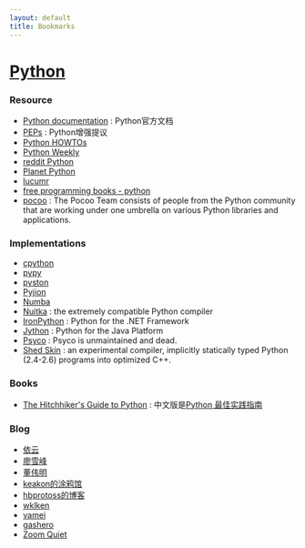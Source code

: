 ```yaml
---
layout: default
title: Bookmarks
---
```


# [Python]

### Resource
- [Python documentation] : Python官方文档
- [PEPs] : Python增强提议
- [Python HOWTOs]
- [Python Weekly]
- [reddit Python]
- [Planet Python]
- [lucumr]
- [free programming books - python]
- [pocoo] : The Pocoo Team consists of people from the Python community that are working under one umbrella on various Python libraries and applications.

### Implementations
- [cpython]
- [pypy]
- [pyston]
- [Pyjion]
- [Numba]
- [Nuitka] : the extremely compatible Python compiler
- [IronPython] : Python for the .NET Framework
- [Jython] : Python for the Java Platform
- [Psyco] : Psyco is unmaintained and dead.
- [Shed Skin] : an experimental compiler, implicitly statically typed Python (2.4-2.6) programs into optimized C++.

### Books
- [The Hitchhiker's Guide to Python] : 中文版是[Python 最佳实践指南]

### Blog
- [依云]
- [廖雪峰]
- [董伟明]
- [keakon的涂鸦馆]
- [hbprotoss的博客]
- [wklken]
- [vamei]
- [gashero]
- [Zoom Quiet]


[Python]: https://www.python.org/
[cpython]: https://hg.python.org/cpython/
[pypy]: http://pypy.org/
[pyston]: https://blog.pyston.org/
[Pyjion]: https://github.com/Microsoft/Pyjion
[Numba]: http://numba.pydata.org/
[Psyco]: http://psyco.sourceforge.net/
[IronPython]: http://ironpython.net/
[Jython]: http://www.jython.org/
[Shed Skin]: https://shedskin.readthedocs.io/en/latest/
[Nuitka]: http://nuitka.net/

[Python documentation]: https://docs.python.org
[Python Weekly]: http://www.pythonweekly.com/
[reddit Python]: http://reddit.com/r/python
[Planet Python]: http://planetpython.org/
[free programming books - python]: https://github.com/vhf/free-programming-books/blob/master/free-programming-books.md#python
[PEPs]: https://www.python.org/dev/peps/
[Python HOWTOs]: https://docs.python.org/howto/
[pocoo]: http://www.pocoo.org/

[lucumr]: http://lucumr.pocoo.org/
[Python 3 Module of the Week]: https://pymotw.com/3/
[Doug Hellmann]: https://doughellmann.com/
[Coder Who Says Py]: http://www.snarky.ca/
[effbot]: http://effbot.org/
[Python Tips]: https://pythontips.com/
[PYDANNY]: https://www.pydanny.com/
[Real Python]: https://realpython.com/blog/
[python blogs]: http://www.pythonblogs.com/
[Ned Batchelder]: http://nedbatchelder.com/blog/
[The History of Python]: http://python-history.blogspot.com/
[Mouse VS Python]: http://www.blog.pythonlibrary.org/
[Coder Who Says Py]: http://sayspy.blogspot.com/

[依云]: http://blog.lilydjwg.me/
[廖雪峰]: http://www.liaoxuefeng.com/
[董伟明]: http://www.dongwm.com/
[keakon的涂鸦馆]: https://www.keakon.net/
[hbprotoss的博客]: http://hbprotoss.github.io/
[wklken]: http://wklken.me/
[vamei]: http://www.cnblogs.com/vamei/
[gashero]: http://gashero.iteye.com/
[Zoom Quiet]: http://blog.zoomquiet.io/index.html

[The Hitchhiker's Guide to Python]: http://docs.python-guide.org/en/latest/starting/which-python/
[Python 最佳实践指南]: http://pythonguidecn.readthedocs.io/zh/latest/index.html
